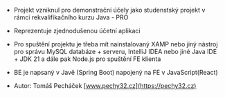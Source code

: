 * Projekt vzniknul pro demonstrační účely jako studenstský projekt v rámci rekvalifikačního kurzu Java - PRO
* Reprezentuje zjednodušenou účetní aplikaci
* Pro spuštění projektu je třeba mít nainstalovaný XAMP nebo jiný nástroj pro správu MySQL databáze + serveru, IntelliJ IDEA nebo jiné Java IDE + JDK 21 a dále pak Node.js pro spuštění FE klienta
* BE je napsaný v Javě (Spring Boot) napojený na FE v JavaScript(React)
  
* Autor: Tomáš Pecháček [www.pechy32.cz](https://pechy32.cz)
